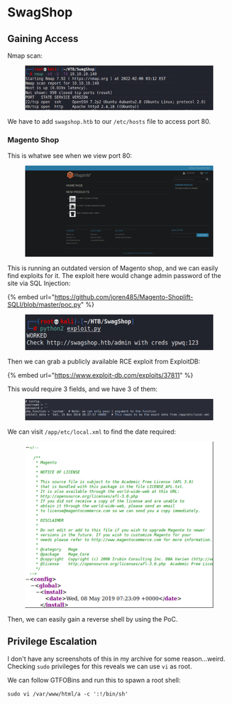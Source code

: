 # SwagShop

## Gaining Access

Nmap scan:

<figure><img src="../../../.gitbook/assets/image (904).png" alt=""><figcaption></figcaption></figure>

We have to add `swagshop.htb` to our `/etc/hosts` file to access port 80.

### Magento Shop

This is whatwe see when we view port 80:

<figure><img src="../../../.gitbook/assets/image (2598).png" alt=""><figcaption></figcaption></figure>

This is running an outdated version of Magento shop, and we can easily find exploits for it. The exploit here would change admin password of the site via SQL Injection:

{% embed url="https://github.com/joren485/Magento-Shoplift-SQLI/blob/master/poc.py" %}

<figure><img src="../../../.gitbook/assets/image (4062).png" alt=""><figcaption></figcaption></figure>

Then we can grab a publicly available RCE exploit from ExploitDB:

{% embed url="https://www.exploit-db.com/exploits/37811" %}

This would require 3 fields, and we have 3 of them:

<figure><img src="../../../.gitbook/assets/image (1440).png" alt=""><figcaption></figcaption></figure>

We can visit `/app/etc/local.xml` to find the date required:

<figure><img src="../../../.gitbook/assets/image (1272).png" alt=""><figcaption></figcaption></figure>

Then, we can easily gain a reverse shell by using the PoC.

## Privilege Escalation

I don't have any screenshots of this in my archive for some reason...weird. Checking `sudo` privileges for this reveals we can use `vi` as root.

We can follow GTFOBins and run this to spawn a root shell:

```
sudo vi /var/www/html/a -c ':!/bin/sh'
```
